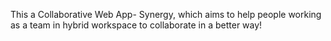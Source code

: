 This a Collaborative Web App- Synergy, which aims to help people working as a team in hybrid workspace to collaborate in a better way!